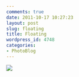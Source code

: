 ```yaml
---
comments: true
date: 2011-10-17 10:27:23
layout: post
slug: floating
title: Floating
wordpress_id: 4748
categories:
- PhotoBlog
---
```


![](http://ryanfitzer.com/main/wp-content/uploads/2011/10/2011-09-19-at-18-05-39-2.jpg)
